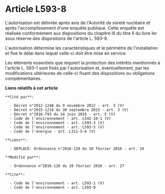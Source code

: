 # Article L593-8

L'autorisation est délivrée après avis de l'Autorité de sûreté nucléaire et après l'accomplissement d'une enquête publique.
Cette enquête est réalisée conformément aux dispositions du chapitre III du titre II du livre Ier sous réserve des
dispositions de l'article L. 593-9. 

L'autorisation détermine les caractéristiques et le périmètre de l'installation et fixe le délai dans lequel celle-ci doit
être mise en service. 

Les éléments essentiels que requiert la protection des intérêts mentionnés à l'article L. 593-1 sont fixés par l'autorisation
et, éventuellement, par les modifications ultérieures de celle-ci fixant des dispositions ou obligations complémentaires.

**Liens relatifs à cet article**

	**Cité par**:

	  - Décret n°2012-1248 du 9 novembre 2012 - art. 3 (V)
	  - Décret n°2015-1210 du 30 septembre 2015 - art. 3 (V)
	  - Décret n°2016-793 du 14 juin 2016 - art. 5 (V)
	  - Code de l'environnement - art. L542-10-1 (V)
	  - Code de l'environnement - art. L593-3 (V)
	  - Code de l'environnement - art. L593-5 (V)
	  - Code de l'énergie - art. L311-5-6 (V)

	**Liens**:

	  - DEPLACE: Ordonnance n°2016-128 du 10 février 2016 - art. 24

	**Modifié par**:

	  - Ordonnance n°2016-128 du 10 février 2016 - art. 27

	**Cite**:

	  - Code de l'environnement - art. L593-1 (V)
	  - Code de l'environnement - art. L593-9
